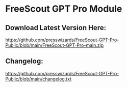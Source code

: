 # FreeScout GPT Pro Module

## Download Latest Version Here:
https://github.com/presswizards/FreeScout-GPT-Pro-Public/blob/main/FreeScout-GPT-Pro-main.zip

## Changelog:
https://github.com/presswizards/FreeScout-GPT-Pro-Public/blob/main/changelog.txt
